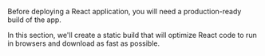 Before deploying a React application, you will need a production-ready build of the app. 

In this section, we'll create a static build that will optimize React code to run in browsers and download as fast as possible.
